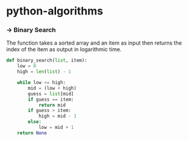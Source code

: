 # python-algorithms
### -> Binary Search 
The function takes a sorted array and an item as input then returns the index of the item as output in logarithmic time.
```py
def binary_search(list, item):
    low = 0
    high = len(list) - 1 

    while low <= high:
        mid = (low + high)
        guess = list[mid]
        if guess == item:
            return mid
        if guess > item:
            high = mid - 1
        else:
            low = mid + 1
    return None
```